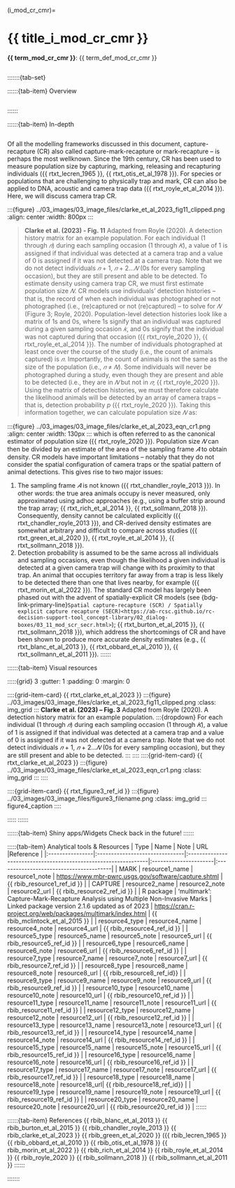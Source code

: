 ﻿---
jupytext:
  formats: md:myst
  text_representation:
    extension: .md
    format_name: myst
    format_version: 0.17.2 <!--0.13-->
    jupytext_version: 1.16.4 <!-- 6.5.4-->
kernelspec:
  display_name: Python 3
  language: python
  name: python3
editor_options:
  markdown:
    wrap: none
---
(i_mod_cr_cmr)=
# {{ title_i_mod_cr_cmr }}
<!--
:::{hint}
replace me with text
:::
-->
**{{ term_mod_cr_cmr }}**: {{ term_def_mod_cr_cmr }}
```{include} pro_con_assump/mod_cr_cmr_apc.md
```

:::::::{tab-set}

::::::{tab-item} Overview
```{include} include/00_coming_soon.md
```
::::::

::::::{tab-item} In-depth
```{include} include/note_adapted_clarke_et_al_2023.md
```
Of all the modelling frameworks discussed in this document, capture-recapture (CR) also called capture-mark-recapture or mark-recapture – is perhaps the most wellknown. Since the 19th century, CR has been used to measure population size by capturing, marking, releasing and recapturing individuals ({{ rtxt_lecren_1965 }}, {{ rtxt_otis_et_al_1978 }}). For species or populations that are challenging to physically trap and mark, CR can also be applied to DNA, acoustic and camera trap data ({{ rtxt_royle_et_al_2014 }}). Here, we will discuss camera trap CR.

:::{figure} ../03_images/03_image_files/clarke_et_al_2023_fig11_clipped.png
:align: center
:width: 800px
:::
> **Clarke et al. (2023) - Fig. 11** Adapted from Royle (2020). A detection history matrix for an example population. For each individual (1 through *𝑛*) during each sampling occasion (1 through *𝐾*), a value of 1 is assigned if that individual was detected at a camera trap and a value of 0 is assigned if it was not detected at a camera trap. Note that we do not detect individuals *𝑛* + 1, *𝑛* + 2…*𝑁* (0s for every sampling occasion), but they are still present and able to be detected.
To estimate density using camera trap CR, we must first estimate population size *𝑁*. CR models use individuals’ detection histories – that is, the record of when each individual was photographed or not photographed (i.e., (re)captured or not (re)captured) – to solve for *𝑁* (Figure 3; Royle, 2020). Population-level detection histories look like a matrix of 1s and 0s, where 1s signify that an individual was captured during a given sampling occasion *𝑘*, and 0s signify that the individual was not captured during that occasion ({{ rtxt_royle_2020 }}, {{ rtxt_royle_et_al_2014 }}). The number of individuals photographed at least once over the course of the study (i.e., the count of animals captured) is *𝑛*.
Importantly, the count of animals is not the same as the size of the population (i.e., *𝑛* ≠ *𝑁*). Some individuals will never be photographed during a study, even though they are present and able to be detected (i.e., they are in *𝑁* but not in *𝑛*; {{ rtxt_royle_2020 }}). Using the matrix of detection histories, we must therefore calculate the likelihood animals will be detected by an array of camera traps – that is, detection probability *p* ({{ rtxt_royle_2020 }}).
Taking this information together, we can calculate population size *𝑁* as:

:::{figure} ../03_images/03_image_files/clarke_et_al_2023_eqn_cr1.png
:align: center
:width: 130px
:::
which is often referred to as the canonical estimator of population size ({{ rtxt_royle_2020 }}). Population size *𝑁* can then be divided by an estimate of the area of the sampling frame *𝐴* to obtain density.
CR models have important limitations – notably that they do not consider the spatial configuration of camera traps or the spatial pattern of animal detections. This gives rise to two major issues:
1. The sampling frame *𝐴* is not known ({{ rtxt_chandler_royle_2013 }}). In other words: the true area animals occupy is never measured, only approximated using adhoc approaches (e.g., using a buffer strip around the trap array; {{ rtxt_rich_et_al_2014 }}, {{ rtxt_sollmann_2018 }}). Consequently, density cannot be calculated explicitly ({{ rtxt_chandler_royle_2013 }}), and CR-derived density estimates are somewhat arbitrary and difficult to compare across studies ({{ rtxt_green_et_al_2020 }}, {{ rtxt_royle_et_al_2014 }}, {{ rtxt_sollmann_2018 }}).
2. Detection probability is assumed to be the same across all individuals and sampling occasions, even though the likelihood a given individual is detected at a given camera trap will change with its proximity to that trap. An animal that occupies territory far away from a trap is less likely to be detected there than one that lives nearby, for example ({{ rtxt_morin_et_al_2022 }}).
The standard CR model has largely been phased out with the advent of spatially-explicit CR models (see {bdg-link-primary-line}`Spatial capture-recapture (SCR) / Spatially explicit capture recapture (SECR)<https://ab-rcsc.github.io/rc-decision-support-tool_concept-library/02_dialog-boxes/03_11_mod_scr_secr.html>`); {{ rtxt_burton_et_al_2015 }}, {{ rtxt_sollmann_2018 }}), which address the shortcomings of CR and have been shown to produce more accurate density estimates (e.g., {{ rtxt_blanc_et_al_2013 }}, {{ rtxt_obbard_et_al_2010 }}, {{ rtxt_sollmann_et_al_2011 }}).
::::::

::::::{tab-item} Visual resources

:::::{grid} 3
:gutter: 1
:padding: 0
:margin: 0

::::{grid-item-card} {{ rtxt_clarke_et_al_2023 }}
:::{figure} ../03_images/03_image_files/clarke_et_al_2023_fig11_clipped.png
:class: img_grid
:::
**Clarke et al. (2023) – Fig. 3** Adapted from Royle (2020). A detection history matrix for an example population.
:::{dropdown}
For each individual (1 through *𝑛*) during each sampling occasion (1 through *𝐾*), a value of 1 is assigned if that individual was detected at a camera trap and a value of 0 is assigned if it was not detected at a camera trap. Note that we do not detect individuals *𝑛* + 1, *𝑛* + 2…*𝑁* (0s for every sampling occasion), but they are still present and able to be detected.
:::
::::
::::{grid-item-card} {{ rtxt_clarke_et_al_2023 }}
:::{figure} ../03_images/03_image_files/clarke_et_al_2023_eqn_cr1.png
:class: img_grid
:::
::::

::::{grid-item-card} {{ rtxt_figure3_ref_id }}
:::{figure} ../03_images/03_image_files/figure3_filename.png
:class: img_grid
:::
figure4_caption
::::

:::::
::::::

::::::{tab-item} Shiny apps/Widgets
Check back in the future!
::::::

:::::{tab-item} Analytical tools & Resources
| Type | Name | Note | URL |Reference |
|:----------------|:-------------------------------|:----------------------------------------------------------------|:----------------------|:----------------------------------------|
| MARK | resource1_name | resource1_note | <https://www.mbr-pwrc.usgs.gov/software/capture.shtml> | {{ rbib_resource1_ref_id }} |
| CAPTURE | resource2_name | resource2_note | resource2_url | {{ rbib_resource2_ref_id }} |
| R package | ‘multimark’: Capture-Mark-Recapture Analysis using Multiple Non-Invasive Marks | Linked package version 2.1.6 updated as of 2023 | <https://cran.r-project.org/web/packages/multimark/index.html> | {{ rbib_mclintock_et_al_2015 }} |
| resource4_type | resource4_name | resource4_note | resource4_url | {{ rbib_resource4_ref_id }} |
| resource5_type | resource5_name | resource5_note | resource5_url | {{ rbib_resource5_ref_id }} |
| resource6_type | resource6_name | resource6_note | resource6_url | {{ rbib_resource6_ref_id }} |
| resource7_type | resource7_name | resource7_note | resource7_url | {{ rbib_resource7_ref_id }} |
| resource8_type | resource8_name | resource8_note | resource8_url | {{ rbib_resource8_ref_id}} |
| resource9_type | resource9_name | resource9_note | resource9_url | {{ rbib_resource9_ref_id }} |
| resource10_type | resource10_name | resource10_note | resource10_url | {{ rbib_resource10_ref_id }} |
| resource11_type | resource11_name | resource11_note | resource11_url | {{ rbib_resource11_ref_id }} |
| resource12_type | resource12_name | resource12_note | resource12_url | {{ rbib_resource12_ref_id }} |
| resource13_type | resource13_name | resource13_note | resource13_url | {{ rbib_resource13_ref_id }} |
| resource14_type | resource14_name | resource14_note | resource14_url | {{ rbib_resource14_ref_id }} |
| resource15_type | resource15_name | resource15_note | resource15_url | {{ rbib_resource15_ref_id }} |
| resource16_type | resource16_name | resource16_note | resource16_url | {{ rbib_resource16_ref_id }} |
| resource17_type | resource17_name | resource17_note | resource17_url | {{ rbib_resource17_ref_id }} |
| resource18_type | resource18_name | resource18_note | resource18_url| {{ rbib_resource18_ref_id}} |
| resource19_type | resource19_name | resource19_note | resource19_url | {{ rbib_resource19_ref_id }} |
| resource20_type | resource20_name | resource20_note | resource20_url | {{ rbib_resource20_ref_id }} |
::::::

::::::{tab-item} References
{{ rbib_blanc_et_al_2013 }}
{{ rbib_burton_et_al_2015 }}
{{ rbib_chandler_royle_2013 }}
{{ rbib_clarke_et_al_2023 }}
{{ rbib_green_et_al_2020 }}
({{ rbib_lecren_1965 }}
{{ rbib_obbard_et_al_2010 }}
{{ rbib_otis_et_al_1978 }}
{{ rbib_morin_et_al_2022 }}
{{ rbib_rich_et_al_2014 }}
{{ rbib_royle_et_al_2014 }}
{{ rbib_royle_2020 }}
{{ rbib_sollmann_2018 }}
{{ rbib_sollmann_et_al_2011 }}
::::::

:::::::
